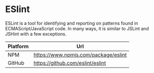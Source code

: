 # ESlint

ESLint is a tool for identifying and reporting on patterns found in ECMAScript/JavaScript code. In many ways, it is similar to JSLint and JSHint with a few exceptions.

| Platform | Url                                                              |
|----------|------------------------------------------------------------------|
| NPM      | https://www.npmjs.com/package/eslint                             |
| GitHub   | https://github.com/eslint/eslint                                 |
